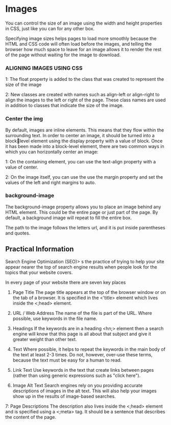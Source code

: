 # Images

You can control the size of an
image using the width and
height properties in CSS, just
like you can for any other box.

Specifying image sizes helps
pages to load more smoothly
because the HTML and CSS
code will often load before the images, and telling the browser how much space to leave for an
image allows it to render the rest of the page without waiting for the image to download.


### ALIGNING IMAGES USING CSS

1: The float property is added 
to the class that was created to 
represent the size of the image

2: New classes are created with 
names such as align-left or 
align-right to align the images 
to the left or right of the page. 
These class names are used in 
addition to classes that indicate 
the size of the image.
### Center the img

By default, images are inline 
elements. This means that they 
flow within the surrounding text. 
In order to center an image, it 
should be turned into a blocklevel element using the display
property with a value of block. 
Once it has been made into a 
block-level element, there are 
two common ways in which you 
can horizontally center an image:

1: On the containing element, 
you can use the text-align
property with a value of center.

2: On the image itself, you can 
use the use the margin property 
and set the values of the left and 
right margins to auto.


### background-image

The background-image
property allows you to place 
an image behind any HTML 
element. This could be the entire 
page or just part of the page. By 
default, a background image will 
repeat to fill the entire box.

The path to the image follows 
the letters url, and it is put 
inside parentheses and quotes.

## Practical Information
Search Engine 
Optimization (SEO)> s the practice of trying 
to help your site appear nearer 
the top of search engine results 
when people look for the topics 
that your website covers.

In every page of your website there are seven key places 

1.  Page Title
The page title appears at the top 
of the browser window or on the 
tab of a browser. It is specified in 
the <'title> element which lives 
inside the <;head> element.

2.  URL / Web Address
The name of the file is part of 
the URL. Where possible, use 
keywords in the file name.

3. Headings
If the keywords are in a heading 
<hn;> element then a search 
engine will know that this page is 
all about that subject and give it 
greater weight than other text.

4. Text
Where possible, it helps to 
repeat the keywords in the main 
body of the text at least 2-3 
times. Do not, however, over-use 
these terms, because the text 
must be easy for a human to 
read.

5. Link Text
Use keywords in the text that 
create links between pages 
(rather than using generic 
expressions such as "click here").

6. Image Alt Text
Search engines rely on you 
providing accurate descriptions 
of images in the alt text. This 
will also help your images show 
up in the results of image-based 
searches.

7: Page Descriptions
The description also lives inside 
the <;head> element and is 
specified using a <;meta> tag. 
It should be a sentence that 
describes the content of the 
page.
